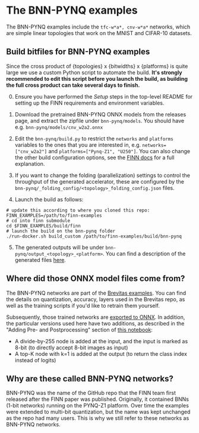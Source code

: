 # The BNN-PYNQ examples

The BNN-PYNQ examples include the `tfc-w*a*, cnv-w*a*` networks, which are
simple linear topologies that work on the MNIST and CIFAR-10 datasets.

## Build bitfiles for BNN-PYNQ examples

Since the cross product of {topologies} x {bitwidths} x {platforms} is
quite large we use a custom Python script to automate the build.
**It's strongly recommended to edit this script before you launch the build,
as building the full cross product can take several days to finish.**

0. Ensure you have performed the *Setup* steps in the top-level README for setting up the FINN requirements and environment variables.

1. Download the pretrained BNN-PYNQ ONNX models from the releases page, and extract
the zipfile under `bnn-pynq/models`. You should have e.g. `bnn-pynq/models∕cnv_w2a2.onnx`

2. Edit the `bnn-pynq/build.py` to restrict the `networks` and `platforms` variables to
the ones that you are interested in, e.g. `networks=["cnv_w2a2"]` and
`platforms=["Pynq-Z1", "U250"]`. You can also change the other build
configuration options, see the [FINN docs](https://finn-dev.readthedocs.io/en/latest/source_code/finn.util.html#finn.util.build_dataflow.DataflowBuildConfig)
for a full explanation.

3. If you want to change the folding (parallelization) settings to control the throughput of the generated accelerator, these
are configured by the `bnn-pynq/_folding_config/<topology>_folding_config.json` files.

4. Launch the build as follows:
```
# update this according to where you cloned this repo:
FINN_EXAMPLES=/path/to/finn-examples
# cd into finn submodule
cd $FINN_EXAMPLES/build/finn
# launch the build on the bnn-pynq folder
./run-docker.sh build_custom /path/to/finn-examples/build/bnn-pynq
```

5. The generated outputs will be under `bnn-pynq/output_<topology>_<platform>`. You can find a description of the generated files [here](https://finn-dev.readthedocs.io/en/latest/command_line.html#simple-dataflow-build-mode).

## Where did those ONNX model files come from?

The BNN-PYNQ networks are part of the
[Brevitas examples](https://github.com/Xilinx/brevitas/tree/master/brevitas_examples/bnn_pynq). You can find the details on quantization, accuracy, layers used in the Brevitas repo, as well as the training scripts if you'd like to retrain them yourself.

Subsequently, those trained networks are [exported to ONNX](https://github.com/Xilinx/finn/blob/master/notebooks/basics/1_brevitas_network_import.ipynb). In addition, the particular versions
used here have two additions, as described in the "Adding Pre- and Postprocessing" section of [this notebook](https://github.com/Xilinx/finn/blob/master/notebooks/end2end_example/tfc_end2end_example.ipynb):

* A divide-by-255 node is added at the input, and the input is marked as 8-bit (to directly accept 8-bit images as input)
* A top-K node with k=1 is added at the output (to return the class index instead of logits)

## Why are these called BNN-PYNQ networks?

BNN-PYNQ was the name of the GitHub repo that the FINN team first
released after the FINN paper was published. Originally, it contained
BNNs (1-bit networks) running on the PYNQ-Z1 platform. Over time the
examples were extended to multi-bit quantization,
but the name was kept unchanged as the repo had many users.
This is why we still refer to these networks as BNN-PYNQ networks.

